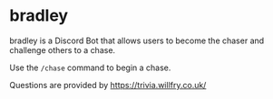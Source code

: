 # bradley

bradley is a Discord Bot that allows users to become the chaser and challenge others to a chase.

Use the `/chase` command to begin a chase.

Questions are provided by https://trivia.willfry.co.uk/
